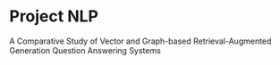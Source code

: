 # Project NLP

A Comparative Study of Vector and Graph-based Retrieval-Augmented Generation Question Answering Systems